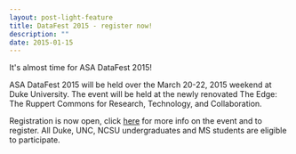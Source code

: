 ```yaml
---
layout: post-light-feature
title: DataFest 2015 - register now!
description: ""
date: 2015-01-15
---
```


It's almost time for ASA DataFest 2015! 
 
ASA DataFest 2015 will be held over the March 20-22, 2015 weekend at Duke University. The event will be held at the newly renovated The Edge: The Ruppert Commons for Research, Technology, and Collaboration.
 
Registration is now open, click [here](https://stat.duke.edu/datafest) for more info on the event and to register. All Duke, UNC, NCSU undergraduates and MS students are eligible to participate.